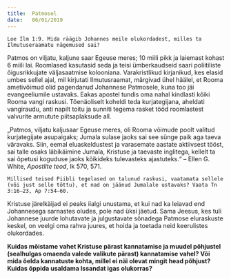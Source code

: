 ```yaml
---
title:  Patmosel
date:   06/01/2019
---
```


`Loe Ilm 1:9. Mida räägib Johannes meile olukordadest, milles ta Ilmutuseraamatu nägemused sai?`

Patmos on viljatu, kaljune saar Egeuse meres; 10 miili pikk ja laiemast kohast 6 miili lai. Roomlased kasutasid seda ja teisi ümberkaudseid saari poliitiliste õigusrikkujate väljasaatmise kolooniana. Varakristlikud kirjanikud, kes elasid umbes sellel ajal, mil kirjutati Ilmutusraamat, märgivad ühel häälel, et Rooma ametivõimud olid pagendanud Johannese Patmosele, kuna too jäi evangeeliumile ustavaks. Eakas apostel tundis oma nahal kindlasti kõiki Rooma vangi raskusi. Tõenäoliselt koheldi teda kurjategijana, aheldati vangiraudu, anti napilt toitu ja sunniti tegema rasket tööd roomlastest valvurite armutute piitsaplaksude all.

„Patmos, viljatu kaljusaar Egeuse meres, oli Rooma võimude poolt valitud kurjategijate asupaigaks; Jumala sulase jaoks sai see sünge paik aga taeva väravaks. Siin, eemal eluaskeldustest ja varasemate aastate aktiivsest tööst, sai talle osaks läbikäimine Jumala, Kristuse ja taevaste inglitega, kellelt ta sai õpetusi koguduse jaoks kõikideks tulevasteks ajastuteks.“ – Ellen G. White, _Apostlite teod_, lk 570, 571.

`Millised teised Piibli tegelased on talunud raskusi, vaatamata sellele (või just selle tõttu), et nad on jäänud Jumalale ustavaks? Vaata Tn 3:16–23, Ap 7:54–60.`


Kristuse järelkäijad ei peaks iialgi unustama, et kui nad ka leiavad end Johannesega sarnastes oludes, pole nad üksi jäetud. Sama Jeesus, kes tuli Johannese juurde lohutavate ja julgustavate sõnadega Patmose eluraskuste keskel, on veelgi oma rahva juures, et hoida ja toetada neid keerulistes olukordades.

**Kuidas mõistame vahet Kristuse pärast kannatamise ja muudel põhjustel (sealhulgas omaenda valede valikute pärast) kannatamise vahel? Või mida öelda kannatuste kohta, millel ei näi olevat mingit head põhjust? Kuidas õppida usaldama Issandat igas olukorras?**
